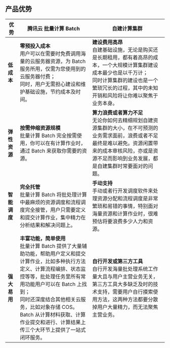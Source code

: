 ## 产品优势


| 优势 | 腾讯云 批量计算 Batch | 自建计算集群 |
|---------|---------|---------|
| **低成本** | **零预投入成本**<br>用户可以在需要时免费调用海量的云服务器资源，为 Batch 服务所用，仅需为您使用到的云服务器付费；<br>同时，用户无需担心建设和维护基础设施，节约成本及时间。| **建设费用高昂**<br>自建基础设施，无论是购买还是长期租用，都有着高昂的成本，一个大规模计算集群建设成本最少也是以千万计；<br>同时计算集群的建设也是一个繁琐冗长的过程，其中的未知开销和风险将让你难以聚焦于业务本身。  |
| **弹性资源**| **按需伸缩资源规模**<br>批量计算 Batch 完全按需使用，你可以在有计算作业时，通过 Batch 来获取你需要的资源。 | **算力浪费或者算力不足**<br>无论你如何去精细规划自建资源集群的大小，在不可预测的业务需求面前，浪费或者不足最终是难以避免。资源闲置带来的成本审核风险，亦或是资源不足而影响到业务发展，都是自建集群时常要面对的问题。 |
| **智能调度** | **完全托管**<br>批量计算 Batch 将批处理计算中最麻烦的资源调度和流程调度完全接管，用户只需要定义和提交计算作业，集中精力在分析结果和解决问题上。 | **手动支持**<br>手动或者行开发调度软件来处理资源分配和流程调度是非常繁琐和易错的事情，特别面对海量资源和计算作业时，很难预估将要浪费多少人力和资源。<br> |
| **强大易用** | **丰富功能，简单使用**<br>批量计算 Batch 提供了大量辅助功能，帮助用户定义和提交计算作业，比如多种执行方法定义、计算流程编排、状态监控等等，批处理任务里所有常用功能用户可以在 Batch 上找到；<br>同时还深度结合其他相关云服务，比如对象存储 COS。Batch 从计算材料获取、计算作业提交和进行、计算结果上传三个大环节上提供了一站式闭环服务。 | **自行开发或第三方工具**<br>自行开发海量批处理系统工作量大且与用户主营业务无关，第三方工具大多缺乏及时的技术支持，需要用户自行摸索使用方法，这两种方法都要分散掉用户大量精力，而无法聚焦主营业务。 |


